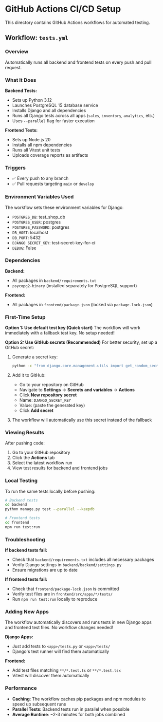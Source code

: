 # GitHub Actions CI/CD Setup

This directory contains GitHub Actions workflows for automated testing.

## Workflow: `tests.yml`

### Overview
Automatically runs all backend and frontend tests on every push and pull request.

### What It Does

**Backend Tests:**
- Sets up Python 3.12
- Launches PostgreSQL 15 database service
- Installs Django and all dependencies
- Runs all Django tests across all apps (`sales`, `inventory`, `analytics`, etc.)
- Uses `--parallel` flag for faster execution

**Frontend Tests:**
- Sets up Node.js 20
- Installs all npm dependencies
- Runs all Vitest unit tests
- Uploads coverage reports as artifacts

### Triggers
- ✅ Every push to any branch
- ✅ Pull requests targeting `main` or `develop`

### Environment Variables Used

The workflow sets these environment variables for Django:
- `POSTGRES_DB`: test_shop_db
- `POSTGRES_USER`: postgres
- `POSTGRES_PASSWORD`: postgres
- `DB_HOST`: localhost
- `DB_PORT`: 5432
- `DJANGO_SECRET_KEY`: test-secret-key-for-ci
- `DEBUG`: False

### Dependencies

**Backend:**
- All packages in `backend/requirements.txt`
- `psycopg2-binary` (installed separately for PostgreSQL support)

**Frontend:**
- All packages in `frontend/package.json` (locked via `package-lock.json`)

### First-Time Setup

**Option 1: Use default test key (Quick start)**
The workflow will work immediately with a fallback test key. No setup needed!

**Option 2: Use GitHub secrets (Recommended)**
For better security, set up a GitHub secret:

1. Generate a secret key:
   ```bash
   python -c "from django.core.management.utils import get_random_secret_key; print(get_random_secret_key())"
   ```

2. Add it to GitHub:
   - Go to your repository on GitHub
   - Navigate to **Settings** → **Secrets and variables** → **Actions**
   - Click **New repository secret**
   - Name: `DJANGO_SECRET_KEY`
   - Value: (paste the generated key)
   - Click **Add secret**

3. The workflow will automatically use this secret instead of the fallback

### Viewing Results

After pushing code:
1. Go to your GitHub repository
2. Click the **Actions** tab
3. Select the latest workflow run
4. View test results for backend and frontend jobs

### Local Testing

To run the same tests locally before pushing:

```bash
# Backend tests
cd backend
python manage.py test --parallel --keepdb

# Frontend tests
cd frontend
npm run test:run
```

### Troubleshooting

**If backend tests fail:**
- Check that `backend/requirements.txt` includes all necessary packages
- Verify Django settings in `backend/backend/settings.py`
- Ensure migrations are up to date

**If frontend tests fail:**
- Check that `frontend/package-lock.json` is committed
- Verify test files are in `frontend/src/apps/*/tests/`
- Run `npm run test:run` locally to reproduce

### Adding New Apps

The workflow automatically discovers and runs tests in new Django apps and frontend test files. No workflow changes needed!

**Django Apps:**
- Just add tests to `<app>/tests.py` or `<app>/tests/`
- Django's test runner will find them automatically

**Frontend:**
- Add test files matching `**/*.test.ts` or `**/*.test.tsx`
- Vitest will discover them automatically

### Performance

- **Caching**: The workflow caches pip packages and npm modules to speed up subsequent runs
- **Parallel Tests**: Backend tests run in parallel when possible
- **Average Runtime**: ~2-3 minutes for both jobs combined
